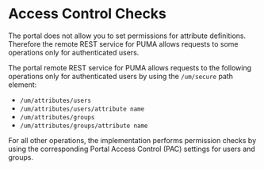 # Access Control Checks

The portal does not allow you to set permissions for attribute definitions. Therefore the remote REST service for PUMA allows requests to some operations only for authenticated users.

The portal remote REST service for PUMA allows requests to the following operations only for authenticated users by using the `/um/secure` path element:

-   `/um/attributes/users`
-   `/um/attributes/users/attribute name`
-   `/um/attributes/groups`
-   `/um/attributes/groups/attribute name`

For all other operations, the implementation performs permission checks by using the corresponding Portal Access Control (PAC) settings for users and groups.


